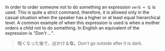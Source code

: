 In order to order someone not to do something an expression `verb + な` is used. This is quite a strict command, therefore, it is allowed only in the casual situation when the speaker has a higher or at least equal hierarchical level. A common example of when this expression is used is when a mother orders a child not to do something. In English an equivalent of the expression is *"Don't ..."*.
>暗くなった後で、出かける**な**。Don't go outside after it is dark.